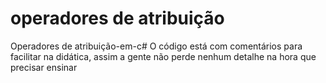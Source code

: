 # operadores de atribuição
Operadores de atribuição-em-c#
O código está com comentários para facilitar na didática, assim a gente não perde nenhum detalhe na hora que precisar ensinar 

